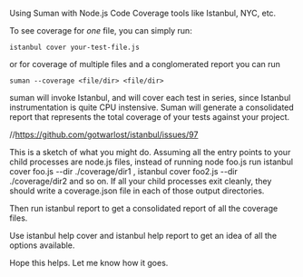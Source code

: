 Using Suman with Node.js Code Coverage tools like Istanbul, NYC, etc.

To see coverage for *one* file, you can simply run:

```istanbul cover your-test-file.js```

or for coverage of multiple files and a conglomerated report you can run

```suman --coverage <file/dir> <file/dir>```

suman will invoke Istanbul, and will cover each test in series, since Istanbul instrumentation is quite CPU instensive.
Suman will generate a consolidated report that represents the total coverage of your tests against your project.

//https://github.com/gotwarlost/istanbul/issues/97

This is a sketch of what you might do. 
Assuming all the entry points to your child processes are node.js files,
instead of running node foo.js run istanbul cover foo.js --dir ./coverage/dir1 , istanbul cover foo2.js --dir ./coverage/dir2 and so on. 
If all your child processes exit cleanly, they should write a coverage.json file in each of those output directories.

Then run istanbul report to get a consolidated report of all the coverage files.

Use istanbul help cover and istanbul help report to get an idea of all the options available.

Hope this helps. Let me know how it goes.